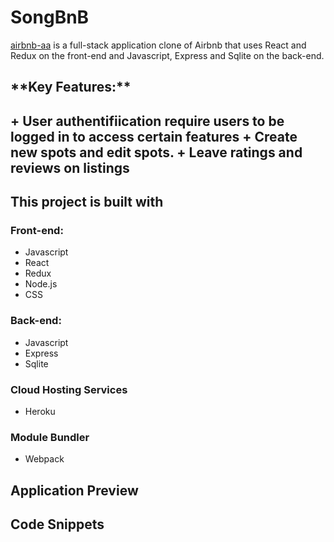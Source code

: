 # <h1>SongBnB</h1>

[airbnb-aa](https://airbnb-aa.herokuapp.com/) is a full-stack application clone of Airbnb that uses React and Redux on the front-end and Javascript, Express and Sqlite on the back-end.

<h2>**Key Features:**<h2>
+ User authentifiication require users to be logged in to access certain features
+ Create new spots and edit spots.
+ Leave ratings and reviews on listings

## This project is built with
  
### Front-end:
- Javascript
- React
- Redux
- Node.js
- CSS


### Back-end:
- Javascript
- Express
- Sqlite

### Cloud Hosting Services
- Heroku

### Module Bundler
- Webpack

## Application Preview

## Code Snippets
